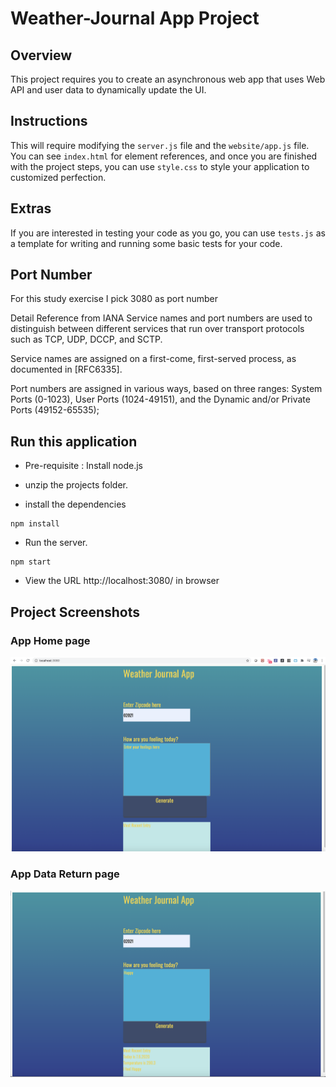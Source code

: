 # Weather-Journal App Project

## Overview
This project requires you to create an asynchronous web app that uses Web API and user data to dynamically update the UI. 

## Instructions
This will require modifying the `server.js` file and the `website/app.js` file. You can see `index.html` for element references, and once you are finished with the project steps, you can use `style.css` to style your application to customized perfection.

## Extras
If you are interested in testing your code as you go, you can use `tests.js` as a template for writing and running some basic tests for your code.

## Port Number
For this study exercise I pick 3080 as port number

Detail Reference from IANA
Service names and port numbers are used to distinguish between different
services that run over transport protocols such as TCP, UDP, DCCP, and
SCTP.

Service names are assigned on a first-come, first-served process, as
documented in [RFC6335].

Port numbers are assigned in various ways, based on three ranges: System
Ports (0-1023), User Ports (1024-49151), and the Dynamic and/or Private
Ports (49152-65535);

## Run this application
- Pre-requisite : Install node.js

- unzip the projects folder.

- install the dependencies

```
npm install

```

- Run the server.
```
npm start
```
- View the URL http://localhost:3080/ in browser

## Project Screenshots
### App Home page
![App screenshot](website/img/Screen_1.png)
### App Data Return page
![App screenshot](website/img/Screen_2.png)
